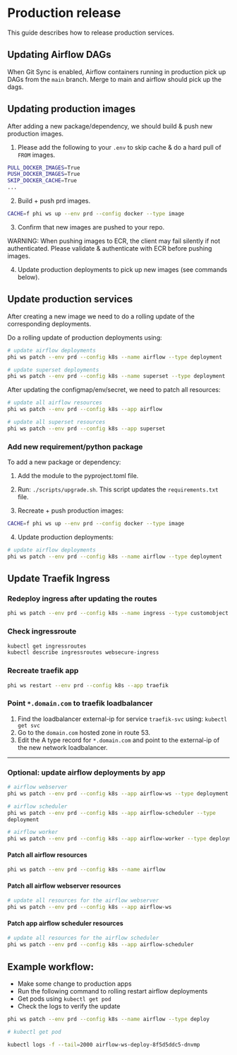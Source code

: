 # Production release

This guide describes how to release production services.

## Updating Airflow DAGs

When Git Sync is enabled, Airflow containers running in production pick up DAGs from the `main` branch. Merge to main and airflow should pick up the dags.

## Updating production images

After adding a new package/dependency, we should build & push new production images.

1. Please add the following to your `.env` to skip cache & do a hard pull of `FROM` images.

```sh
PULL_DOCKER_IMAGES=True
PUSH_DOCKER_IMAGES=True
SKIP_DOCKER_CACHE=True
...
```

2. Build + push prd images.

```sh
CACHE=f phi ws up --env prd --config docker --type image
```

3. Confirm that new images are pushed to your repo.

WARNING: When pushing images to ECR, the client may fail silently if not authenticated. Please validate & authenticate with ECR before pushing images.

4. Update production deployments to pick up new images (see commands below).

## Update production services

After creating a new image we need to do a rolling update of the corresponding deployments.

Do a rolling update of production deployments using:

```sh
# update airflow deployments
phi ws patch --env prd --config k8s --name airflow --type deployment

# update superset deployments
phi ws patch --env prd --config k8s --name superset --type deployment
```

After updating the configmap/env/secret, we need to patch all resources:

```sh
# update all airflow resources
phi ws patch --env prd --config k8s --app airflow

# update all superset resources
phi ws patch --env prd --config k8s --app superset
```

### Add new requirement/python package

To add a new package or dependency:

1. Add the module to the pyproject.toml file.

2. Run: `./scripts/upgrade.sh`. This script updates the `requirements.txt` file.

3. Recreate + push production images:

```sh
CACHE=f phi ws up --env prd --config docker --type image
```

4. Update production deployments:

```sh
# update airflow deployments
phi ws patch --env prd --config k8s --name airflow --type deployment
```

## Update Traefik Ingress

### Redeploy ingress after updating the routes

```sh
phi ws patch --env prd --config k8s --name ingress --type customobject
```

### Check ingressroute

```sh
kubectl get ingressroutes
kubectl describe ingressroutes websecure-ingress
```

### Recreate traefik app

```sh
phi ws restart --env prd --config k8s --app traefik
```

### Point `*.domain.com` to traefik loadbalancer

1. Find the loadbalancer external-ip for service `traefik-svc` using: `kubectl get svc`
2. Go to the `domain.com` hosted zone in route 53.
3. Edit the A type record for `*.domain.com` and point to the external-ip of the new network loadbalancer.

---

### Optional: update airflow deployments by app

```sh
# airflow webserver
phi ws patch --env prd --config k8s --app airflow-ws --type deployment

# airflow scheduler
phi ws patch --env prd --config k8s --app airflow-scheduler --type
deployment

# airflow worker
phi ws patch --env prd --config k8s --app airflow-worker --type deployment
```

#### Patch all airflow resources

```sh
phi ws patch --env prd --config k8s --name airflow
```

#### Patch all airflow webserver resources

```sh
# update all resources for the airflow webserver
phi ws patch --env prd --config k8s --app airflow-ws
```

#### Patch app airflow scheduler resources

```sh
# update all resources for the airflow scheduler
phi ws patch --env prd --config k8s --app airflow-scheduler
```

## Example workflow:

- Make some change to production apps
- Run the following command to rolling restart airflow deployments
- Get pods using `kubectl get pod`
- Check the logs to verify the update

```sh
phi ws patch --env prd --config k8s --name airflow --type deploy

# kubectl get pod

kubectl logs -f --tail=2000 airflow-ws-deploy-8f5d5ddc5-dnvmp
```
